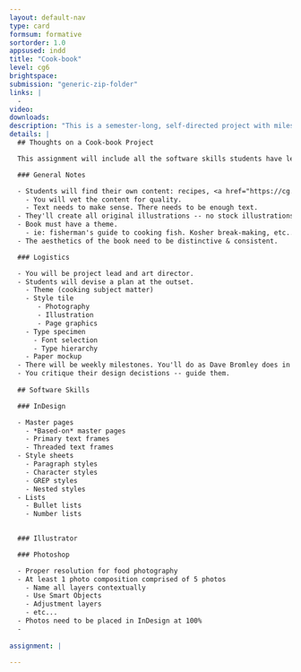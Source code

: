 ```yaml
---
layout: default-nav
type: card
formsum: formative
sortorder: 1.0
appsused: indd
title: "Cook-book"
level: cg6
brightspace: 
submission: "generic-zip-folder"
links: |
  - 
video: 
downloads: 
description: "This is a semester-long, self-directed project with milestones. It will include publication design, photo manipulation and illustration. It is a software skills culminating performance for the Computer Graphics courses."
details: |
  ## Thoughts on a Cook-book Project

  This assignment will include all the software skills students have learned to date. It should be self-directed.

  ### General Notes

  - Students will find their own content: recipes, <a href="https://cg.algonquindesign.ca/topics/stock.html" title="Stock Photography" target="_blank">stock photography</a>.
    - You will vet the content for quality.
    - Text needs to make sense. There needs to be enough text.
  - They'll create all original illustrations -- no stock illustrations allowed.
  - Book must have a theme.
    - ie: fisherman's guide to cooking fish. Kosher break-making, etc... The more specific the theme, the better.
  - The aesthetics of the book need to be distinctive & consistent.

  ### Logistics

  - You will be project lead and art director.
  - Students will devise a plan at the outset.
    - Theme (cooking subject matter)
    - Style tile
       - Photography
       - Illustration
       - Page graphics
    - Type specimen
      - Font selection
      - Type hierarchy
    - Paper mockup
  - There will be weekly milestones. You'll do as Dave Bromley does in his courses. See each student each week to check-off that they've done that week's work.
  - You critique their design decistions -- guide them.
    
  ## Software Skills

  ### InDesign

  - Master pages
    - *Based-on* master pages
    - Primary text frames
    - Threaded text frames
  - Style sheets
    - Paragraph styles
    - Character styles
    - GREP styles
    - Nested styles
  - Lists
    - Bullet lists
    - Number lists
    

  ### Illustrator

  ### Photoshop

  - Proper resolution for food photography
  - At least 1 photo composition comprised of 5 photos
    - Name all layers contextually
    - Use Smart Objects
    - Adjustment layers
    - etc...
  - Photos need to be placed in InDesign at 100%
  - 
  
assignment: |
  
---
```

